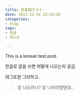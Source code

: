```yaml
---
title: 日本語テスト
date: 2013-12-24 23:33:26
categories:
- blog
tags:
- 한글
- 테스트

---
```


This is a korean test post.

한글로 글을 쓰면 어떻게 나오는지 궁금.

태그또한 그러하고..

> 잘 나오려나? 잘 나와야할텐데..
